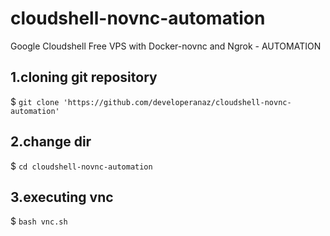 # cloudshell-novnc-automation
Google Cloudshell Free VPS with Docker-novnc and Ngrok - AUTOMATION


## 1.cloning git repository
$ ``git clone 'https://github.com/developeranaz/cloudshell-novnc-automation'``

## 2.change dir

$ `cd cloudshell-novnc-automation`


## 3.executing vnc

$ `bash vnc.sh`
